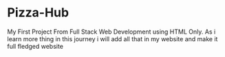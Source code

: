 # Pizza-Hub
My First Project From Full Stack Web Development using HTML Only. As i learn more thing in this journey i will add all that in my website and make it full fledged website
